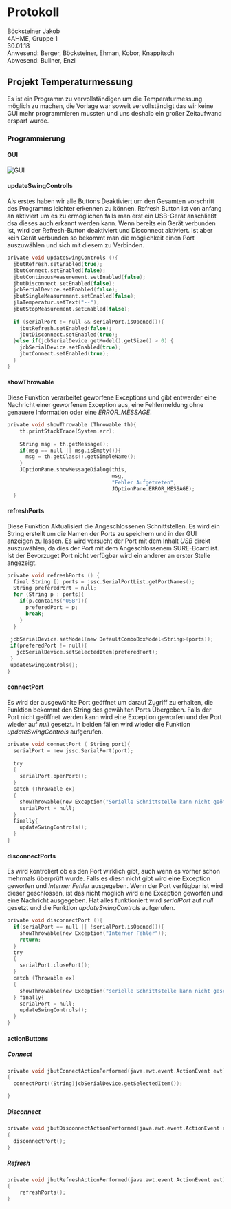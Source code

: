 # Protokoll
  Böcksteiner Jakob  
  4AHME, Gruppe 1  
  30.01.18  
  Anwesend: Berger, Böcksteiner, Ehman, Kobor, Knappitsch  
  Abwesend: Bullner, Enzi
  
  ## Projekt Temperaturmessung
  Es ist ein Programm zu vervollständigen um die Temperaturmessung möglich zu machen, die Vorlage war soweit vervollständigt das wir keine GUI mehr programmieren mussten und uns deshalb ein großer Zeitaufwand erspart wurde.
  
  ### Programmierung
  #### GUI
  ![GUI](https://github.com/HTLMechatronics/m14-la1-sx/blob/boejam13/boejam13/GUI.svg)
  
  #### updateSwingControlls
  Als erstes haben wir alle Buttons Deaktiviert um den Gesamten vorschritt des Programms leichter erkennen zu können. 
  Refresh Button ist von anfang an aktiviert um es zu ermöglichen falls man erst ein USB-Gerät anschließt dsa dieses auch erkannt werden kann. Wenn bereits ein Gerät verbunden ist, wird der Refresh-Button deaktiviert und Disconnect aktiviert. Ist aber kein Gerät verbunden so bekommt man die möglichkeit einen Port auszuwählen und sich mit diesem zu Verbinden.
  
  
  ```c
  private void updateSwingControls (){
    jbutRefresh.setEnabled(true);
    jbutConnect.setEnabled(false);
    jbutContinousMeasurement.setEnabled(false);
    jbutDisconnect.setEnabled(false);
    jcbSerialDevice.setEnabled(false);
    jbutSingleMeasurement.setEnabled(false);
    jlaTemperatur.setText("--");
    jbutStopMeasurement.setEnabled(false);
    
    if (serialPort != null && serialPort.isOpened()){
      jbutRefresh.setEnabled(false);
      jbutDisconnect.setEnabled(true);
    }else if(jcbSerialDevice.getModel().getSize() > 0) {
      jcbSerialDevice.setEnabled(true);
      jbutConnect.setEnabled(true);
    }
  }
  ```
  
  #### showThrowable
  Diese Funktion verarbeitet geworfene Exceptions und gibt entwerder eine Nachricht einer geworfenen Exception aus, eine Fehlermeldung ohne genauere Information oder eine *ERROR_MESSAGE*.

```c
private void showThrowable (Throwable th){
    th.printStackTrace(System.err);
    
    String msg = th.getMessage();
    if(msg == null || msg.isEmpty()){
      msg = th.getClass().getSimpleName();
    }
    JOptionPane.showMessageDialog(this, 
                                  msg, 
                                  "Fehler Aufgetreten",
                                  JOptionPane.ERROR_MESSAGE);
  }
  ```
  
  #### refreshPorts
  Diese Funktion Aktualisiert die Angeschlossenen Schnittstellen. Es wird ein String erstellt um die Namen der Ports zu speichern und in der GUI anzeigen zu lassen. Es wird versucht der Port mit dem Inhalt *USB* direkt auszuwählen, da dies der Port mit dem Angeschlossenem SURE-Board ist. Ist der Bevorzuget Port nicht verfügbar wird ein anderer an erster Stelle angezeigt.
  ```c
  private void refreshPorts () {
    final String [] ports = jssc.SerialPortList.getPortNames();
    String preferedPort = null;
    for (String p : ports){
      if(p.contains("USB")){
        preferedPort = p;
        break;
      }
    }
          
   jcbSerialDevice.setModel(new DefaultComboBoxModel<String>(ports));
   if(preferedPort != null){
     jcbSerialDevice.setSelectedItem(preferedPort);
   }
   updateSwingControls();
  }
 ```
  #### connectPort
  Es wird der ausgewählte Port geöffnet um darauf Zugriff zu erhalten, die Funktion bekommt den String des gewählten Ports Übergeben. Falls der Port nicht geöffnet werden kann wird eine Exception geworfen und der Port wieder auf *null* gesetzt. In beiden fällen wird wieder die Funktion *updateSwingControls* aufgerufen.
  ```c
  private void connectPort ( String port){
    serialPort = new jssc.SerialPort(port);
    
    try
    {
      serialPort.openPort();
    }
    catch (Throwable ex)
    {
      showThrowable(new Exception("Serielle Schnittstelle kann nicht geöffnet werden", ex));
      serialPort = null;
    }
    finally{
      updateSwingControls();
    }
  }
  ```
  
  #### disconnectPorts
  Es wird kontroliert ob es den Port wirklich gibt, auch wenn es vorher schon mehrmals überprüft wurde. Falls es diesn nicht gibt wird eine Exception geworfen und *Interner Fehler* ausgegeben. Wenn der Port verfügbar ist wird dieser geschlossen, ist das nicht möglich wird eine Exception geworfen und eine Nachricht ausgegeben. Hat alles funktioniert wird *serialPort* auf *null* gesetzt und die Funktion *updateSwingControls* aufgerufen.
  ```c
  private void disconnectPort (){
    if(serialPort == null || !serialPort.isOpened()){
      showThrowable(new Exception("Interner Fehler"));
      return;
    }
    try
    {
      serialPort.closePort();
    }
    catch (Throwable ex)
    {
      showThrowable(new Exception("serielle Schnittstelle kann nicht geschlossen werden"));
    } finally{
      serialPort = null;
      updateSwingControls();
    }
  }
  ```
  
  #### actionButtons
  ##### Connect
  ```c
  private void jbutConnectActionPerformed(java.awt.event.ActionEvent evt) 
  {                                                
    connectPort((String)jcbSerialDevice.getSelectedItem());
  
  }   
  ```
  ##### Disconnect
  ```c
  private void jbutDisconnectActionPerformed(java.awt.event.ActionEvent evt) 
  {                                                   
    disconnectPort();
  }                                              
  ```

  ##### Refresh
  ```c
  private void jbutRefreshActionPerformed(java.awt.event.ActionEvent evt)   
  {                                                
      refreshPorts();
  }  
  ```
    
    
